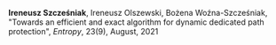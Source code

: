 **Ireneusz Szcześniak**, Ireneusz Olszewski, Bożena Woźna-Szcześniak,
"Towards an efficient and exact algorithm for dynamic dedicated path
protection", *Entropy*, 23(9), August, 2021